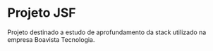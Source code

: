 # Projeto JSF

Projeto destinado a estudo de aprofundamento da stack utilizado na empresa Boavista Tecnologia.

